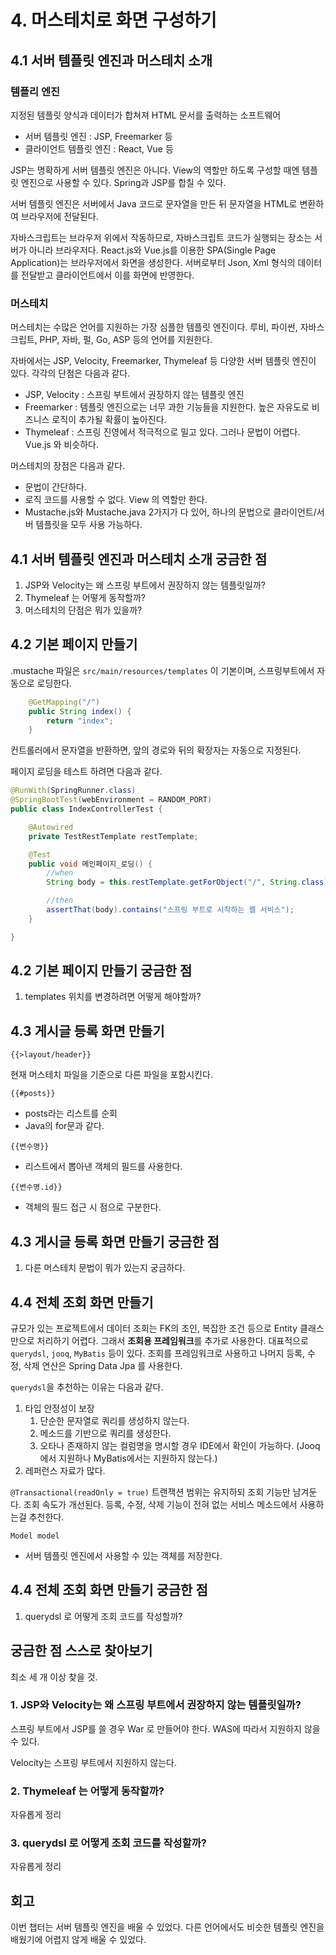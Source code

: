 # 4. 머스테치로 화면 구성하기

## 4.1 서버 템플릿 엔진과 머스테치 소개

### 템플리 엔진

지정된 템플릿 양식과 데이터가 합쳐져 HTML 문서를 출력하는 소프트웨어

- 서버 템플릿 엔진 : JSP, Freemarker 등
- 클라이언트 템플릿 엔진 : React, Vue 등

JSP는 명확하게 서버 템플릿 엔진은 아니다. View의 역할만 하도록 구성할 때엔 템플릿 엔진으로 사용할 수 있다. Spring과 JSP를 합칠 수 있다.

서버 템플릿 엔진은 서버에서 Java 코드로 문자열을 만든 뒤 문자열을 HTML로 변환하여 브라우저에 전달된다.

자바스크립트는 브라우저 위에서 작동하므로, 자바스크립트 코드가 실행되는 장소는 서버가 아니라 브라우저다. React.js와 Vue.js를 이용한 SPA(Single Page Application)는 브라우저에서 화면을 생성한다. 서버로부터 Json, Xml 형식의 데이터를 전달받고 클라이언트에서 이를 화면에 반영한다.

### 머스테치

머스테치는 수많은 언어를 지원하는 가장 심플한 템플릿 엔진이다. 루비, 파이썬, 자바스크립트, PHP, 자바, 펄, Go, ASP 등의 언어를 지원한다.

자바에서는 JSP, Velocity, Freemarker, Thymeleaf 등 다양한 서버 템플릿 엔진이 있다. 각각의 단점은 다음과 같다.

- JSP, Velocity : 스프링 부트에서 권장하지 않는 템플릿 엔진
- Freemarker : 템플릿 엔진으로는 너무 과한 기능들을 지원한다. 높은 자유도로 비즈니스 로직이 추가될 확률이 높아진다.
- Thymeleaf : 스프링 진영에서 적극적으로 밀고 있다. 그러나 문법이 어렵다. Vue.js 와 비슷하다.

머스테치의 장점은 다음과 같다.

- 문법이 간단하다.
- 로직 코드를 사용할 수 없다. View 의 역할만 한다.
- Mustache.js와 Mustache.java 2가지가 다 있어, 하나의 문법으로 클라이언트/서버 템플릿을 모두 사용 가능하다.

## 4.1 서버 템플릿 엔진과 머스테치 소개 궁금한 점

1. JSP와 Velocity는 왜 스프링 부트에서 권장하지 않는 템플릿일까?
2. Thymeleaf 는 어떻게 동작할까?
3. 머스테치의 단점은 뭐가 있을까?

## 4.2 기본 페이지 만들기

.mustache 파일은 `src/main/resources/templates` 이 기본이며, 스프링부트에서 자동으로 로딩한다.

```java
    @GetMapping("/")
    public String index() {
        return "index";
    }
```

컨트롤러에서 문자열을 반환하면, 앞의 경로와 뒤의 확장자는 자동으로 지정된다.

페이지 로딩을 테스트 하려면 다음과 같다.

```java
@RunWith(SpringRunner.class)
@SpringBootTest(webEnvironment = RANDOM_PORT)
public class IndexControllerTest {

    @Autowired
    private TestRestTemplate restTemplate;

    @Test
    public void 메인페이지_로딩() {
        //when
        String body = this.restTemplate.getForObject("/", String.class);

        //then
        assertThat(body).contains("스프링 부트로 시작하는 웹 서비스");
    }

}
```

## 4.2 기본 페이지 만들기 궁금한 점

1. templates 위치를 변경하려면 어떻게 해야할까?

## 4.3 게시글 등록 화면 만들기

```
{{>layout/header}}
```

현재 머스테치 파일을 기준으로 다른 파일을 포함시킨다.

`{{#posts}}`
- posts라는 리스트를 순회
- Java의 for문과 같다.

`{{변수명}}`
- 리스트에서 뽑아낸 객체의 필드를 사용한다.

`{{변수명.id}}`
- 객체의 필드 접근 시 점으로 구분한다.
  

## 4.3 게시글 등록 화면 만들기 궁금한 점

1. 다른 머스테치 문법이 뭐가 있는지 궁금하다.

## 4.4 전체 조회 화면 만들기

규모가 있는 프로젝트에서 데이터 조회는 FK의 조인, 복잡한 조건 등으로 Entity 클래스만으로 처리하기 어렵다. 그래서 **조회용 프레임워크**를 추가로 사용한다. 대표적으로 `querydsl`, `jooq`, `MyBatis` 등이 있다. 조회를 프레임워크로 사용하고 나머지 등록, 수정, 삭제 연산은 Spring Data Jpa 를 사용한다.

`querydsl`을 추천하는 이유는 다음과 같다.
1. 타입 안정성이 보장
   1. 단순한 문자열로 쿼리를 생성하지 않는다.
   2. 메소드를 기반으로 쿼리를 생성한다.
   3. 오타나 존재하지 않는 컬럼명을 명시할 경우 IDE에서 확인이 가능하다. (Jooq에서 지원하나 MyBatis에서는 지원하지 않는다.)
2. 레퍼런스 자료가 많다.


`@Transactional(readOnly = true)` 트랜잭션 범위는 유지하되 조회 기능만 남겨둔다. 조회 속도가 개선된다. 등록, 수정, 삭제 기능이 전혀 없는 서비스 메소드에서 사용하는걸 추천한다.

`Model model`
- 서버 템플릿 엔진에서 사용할 수 있는 객체를 저장한다.

## 4.4 전체 조회 화면 만들기 궁금한 점

1. querydsl 로 어떻게 조회 코드를 작성할까?

## 궁금한 점 스스로 찾아보기

최소 세 개 이상 찾을 것.

### 1. JSP와 Velocity는 왜 스프링 부트에서 권장하지 않는 템플릿일까?

스프링 부트에서 JSP를 쓸 경우 War 로 만들어야 한다. WAS에 따라서 지원하지 않을 수 있다.

Velocity는 스프링 부트에서 지원하지 않는다.

### 2. Thymeleaf 는 어떻게 동작할까?

자유롭게 정리

### 3. querydsl 로 어떻게 조회 코드를 작성할까?

자유롭게 정리

## 회고

이번 챕터는 서버 템플릿 엔진을 배울 수 있었다. 다른 언어에서도 비슷한 템플릿 엔진을 배웠기에 어렵지 않게 배울 수 있었다.